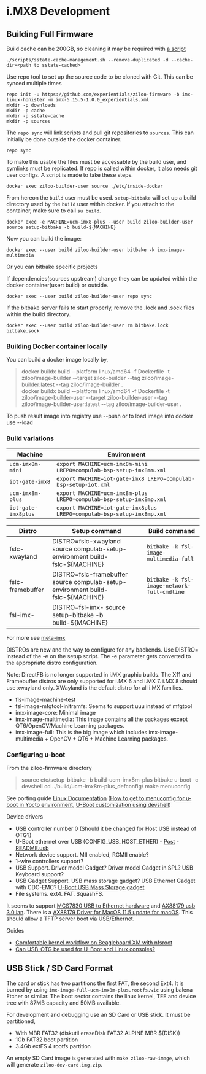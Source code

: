 # i.MX8 Development



## Building Full Firmware

Build cache can be 200GB, so cleaning it may be required with [a script](https://stackoverflow.com/questions/45341760/how-should-the-sstate-cache-directory-be-deleted-in-yocto)

    ./scripts/sstate-cache-management.sh --remove-duplicated -d --cache-dir=<path to sstate-cached>

Use repo tool to set up the source code to be cloned with Git. This can be synced multiple times

    repo init -u https://github.com/experientials/ziloo-firmware -b imx-linux-honister -m imx-5.15.5-1.0.0_experientials.xml
    mkdir -p downloads
    mkdir -p cache
    mkdir -p sstate-cache
    mkdir -p sources

The `repo sync` will link scripts and pull git repositories to `sources`.
This can initially be done outside the docker container.

    repo sync

To make this usable the files must be accessable by the build user, and symlinks must be replicated.
If repo is called within docker, it also needs git user configs. A script is made to take these steps.

    docker exec ziloo-builder-user source ./etc/inside-docker

From hereon the `build` user must be used. `setup-bitbake` will set up a build directory used by the `build` user within docker.
If you attach to the container, make sure to call `su build`.

    docker exec -e MACHINE=ucm-imx8-plus --user build ziloo-builder-user source setup-bitbake -b build-${MACHINE}

Now you can build the image:

    docker exec --user build ziloo-builder-user bitbake -k imx-image-multimedia

Or you can bitbake specific projects

If dependencies(sources upstream) change they can be updated within the docker container(user: build)
or outside.

    docker exec --user build ziloo-builder-user repo sync

If the bitbake server fails to start properly, remove the .lock and .sock files within the build directory.

    docker exec --user build ziloo-builder-user rm bitbake.lock bitbake.sock



### Building Docker container locally

You can build a docker image locally by,

> docker buildx build --platform linux/amd64 -f Dockerfile -t ziloo/image-builder --target ziloo-builder --tag ziloo/image-builder:latest --tag ziloo/image-builder .   
> docker buildx build --platform linux/amd64 -f Dockerfile -t ziloo/image-builder-user --target ziloo-builder-user --tag ziloo/image-builder-user:latest --tag ziloo/image-builder-user .   

To push result image into registry use --push or to load image into docker use --load 


### Build variations

Machine | Environment |
--- | --- |
`ucm-imx8m-mini` | `export MACHINE=ucm-imx8m-mini LREPO=compulab-bsp-setup-imx8mm.xml`
`iot-gate-imx8`  | `export MACHINE=iot-gate-imx8 LREPO=compulab-bsp-setup-iot.xml`
`ucm-imx8m-plus` | `export MACHINE=ucm-imx8m-plus LREPO=compulab-bsp-setup-imx8mp.xml`
`iot-gate-imx8plus` | `export MACHINE=iot-gate-imx8plus	 LREPO=compulab-bsp-setup-imx8mp.xml`


Distro | Setup command  | Build command |
--- | --- | --- |
fslc-xwayland | DISTRO=fslc-xwayland source compulab-setup-environment build-fslc-${MACHINE} | ```bitbake -k fsl-image-multimedia-full```
fslc-framebuffer | DISTRO=fslc-framebuffer source compulab-setup-environment build-fslc-${MACHINE} | ```bitbake -k fsl-image-network-full-cmdline```
fsl-imx-<backend> | DISTRO=fsl-imx-<backend> source setup-bitbake -b build-${MACHINE} |


For more see [meta-imx](https://github.com/nxp-imx/meta-imx)


DISTROs are new and the way to configure for any backends.  Use DISTRO= instead of the -e on the setup script.
The -e parameter gets converted to the appropriate distro configuration.

Note: 
DirectFB is no longer supported in i.MX graphic builds.
The X11 and Framebuffer distros are only supported for i.MX 6 and i.MX 7.  i.MX 8 should use xwayland only.
XWayland is the default distro for all i.MX families.

- fls-image-machine-test
- fsl-image-mfgtool-initramfs: Seems to support uuu instead of mfgtool
- imx-image-core: Minimal image
- imx-image-multimedia: This image contains all the packages except QT6/OpenCV/Machine Learning packages.
- imx-image-full: This is the big image which includes imx-image-multimedia + OpenCV + QT6 + Machine Learning packages.


### Configuring u-boot

From the ziloo-firmware directory

> source etc/setup-bitbake -b build-ucm-imx8m-plus
> bitbake u-boot -c devshell
> cd ../build/ucm-imx8m-plus_defconfig/
> make menuconfig

See porting guide [Linux Documentation](./imx8/IMX_LINUX_USERS_GUIDE.pdf) ([How to get to menuconfig for u-boot in Yocto environment](https://stackoverflow.com/questions/43211384/how-to-get-to-menuconfig-for-u-boot-in-yocto-environment), [U-Boot customization using devshell](https://community.nxp.com/t5/i-MX-Processors/U-Boot-customization-using-devshell/m-p/1000673))

Device drivers

- USB controller number 0 (Should it be changed for Host USB instead of OTG?)
- U-Boot ethernet over USB (CONFIG_USB_HOST_ETHER) - [Post]() - [README.usb](https://github.com/lentinj/u-boot/blob/master/doc/README.usb) 
- Network device support. MII enabled, RGMII enable? 
- 1-wire controllers support?
- USB Support. Driver model Gadget? Driver model Gadget in SPL? USB Keyboard support? 
- USB Gadget Support. USB mass storage gadget? USB Ethernet Gadget with CDC-EMC?  [U-Boot USB Mass Storage gadget](https://boundarydevices.com/u-boot-usb-mass-storage-gadget/)
- File systems. ext4. FAT. SquashFS.

It seems to support [MCS7830 USB to Ethernet hardware](https://ecsoft2.org/moschip-mcs7830-usb-20-ethernet-driver) 
and [AX88179 usb 3.0 lan](https://oemdrivers.com/network-asix-ax88179-driver). There is a [AX88179 Driver for MacOS 11.5 update for macOS](https://developer.apple.com/forums/thread/685854).
This should allow a TFTP server boot via USB/Ethernet.

Guides

- [Comfortable kernel workflow on Beagleboard XM with nfsroot](https://www.veterobot.org/2012/03/comfortable-kernel-workflow-on.html)
- [Can USB-OTG be used for U-Boot and Linux consoles?](https://stackoverflow.com/questions/63104542/can-usb-otg-be-used-for-u-boot-and-linux-consoles)


## USB Stick / SD Card Format

The card or stick has two partitions the first FAT, the second Ext4.
It is burned by using `imx-image-full-ucm-imx8m-plus.rootfs.wic` using balena Etcher or similar.
The boot sector contains the linux kernel, TEE and device tree with 87MB capacity and 50MB available.


For development and debugging use an SD Card or USB stick. It must be partitioned,

- With MBR FAT32 (diskutil eraseDisk FAT32 ALPINE MBR $(DISK))
- 1Gb FAT32 boot partition
- 3.4Gb extFS 4 rootfs partition

An empty SD Card image is generated with `make ziloo-raw-image`, which will generate `ziloo-dev-card.img.zip`.

